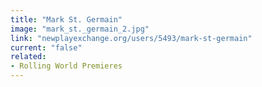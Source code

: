 ```yaml
---
title: "Mark St. Germain"
image: "mark_st._germain_2.jpg"
link: "newplayexchange.org/users/5493/mark-st-germain"
current: "false"
related:
- Rolling World Premieres
---
```

